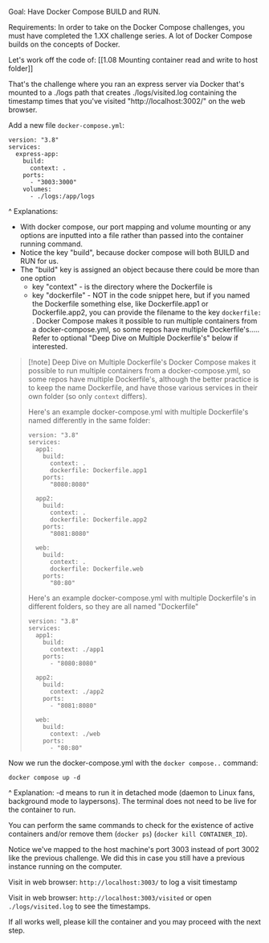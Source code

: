 Goal: Have Docker Compose BUILD and RUN.

Requirements: In order to take on the Docker Compose challenges, you must have completed the 1.XX challenge series. A lot of Docker Compose builds on the concepts of Docker.

Let's work off the code of:
[[1.08 Mounting container read and write to host folder]]

That's the challenge where you ran an express server via Docker that's mounted to a ./logs path that creates ./logs/visited.log containing the timestamp times that you've visited "http://localhost:3002/" on the web browser.

Add a new file `docker-compose.yml`:
```
version: "3.8"
services:
  express-app:
    build:
      context: .
    ports:
      - "3003:3000"
    volumes:
      - ./logs:/app/logs
```

^ Explanations: 
- With docker compose, our port mapping and volume mounting or any options are inputted into a file rather than passed into the container running command.
- Notice the key "build", because docker compose will both BUILD and RUN for us.
- The "build" key is assigned an object because there could be more than one option
	- key "context" - is the directory where the Dockerfile is
	- key "dockerfile" - NOT in the code snippet here, but if you named the Dockerfile something else, like Dockerfile.app1 or Dockerfile.app2, you can provide the filename to the key `dockerfile: `. Docker Compose makes it possible to run multiple containers from a docker-compose.yml, so some repos have multiple Dockerfile's..... Refer to optional "Deep Dive on Multiple Dockerfile's" below if interested.

> [!note] Deep Dive on Multiple Dockerfile's
> Docker Compose makes it possible to run multiple containers from a docker-compose.yml, so some repos have multiple Dockerfile's, although the better practice is to keep the name Dockerfile, and have those various services in their own folder (so only `context` differs).
> 
> Here's an example docker-compose.yml with multiple Dockerfile's named differently in the same folder:
> ```
> version: "3.8"
> services:
>   app1:
>     build:
>       context: .
>       dockerfile: Dockerfile.app1
>     ports:
>       "8080:8080"
> 
>   app2:
>     build:
>       context: .
>       dockerfile: Dockerfile.app2
>     ports:
>       "8081:8080"
> 
>   web:
>     build:
>       context: .
>       dockerfile: Dockerfile.web
>     ports:
>       "80:80"
> ```
> 
> Here's an example docker-compose.yml with multiple Dockerfile's in different folders, so they are all named "Dockerfile"
> ```
> version: "3.8"
> services:
>   app1:
>     build:
>       context: ./app1
>     ports:
>       - "8080:8080"
> 
>   app2:
>     build:
>       context: ./app2
>     ports:
>       - "8081:8080"
> 
>   web:
>     build:
>       context: ./web
>     ports:
>       - "80:80"
> ```
> 

Now we run the docker-compose.yml with the `docker compose..` command:
```
docker compose up -d
```

^ Explanation: -d means to run it in detached mode (daemon to Linux fans, background mode to laypersons). The terminal does not need to be live for the container to run. 

You can perform the same commands to check for the existence of active containers and/or remove them (`docker ps`) (`docker kill CONTAINER_ID`).

Notice we've mapped to the host machine's port 3003 instead of port 3002 like the previous challenge. We did this in case you still have a previous instance running on the computer.

Visit in web browser: `http://localhost:3003/` to log a visit timestamp

Visit in web browser: `http://localhost:3003/visited` or open `./logs/visited.log` to see the timestamps.

If all works well, please kill the container and you may proceed with the next step.
